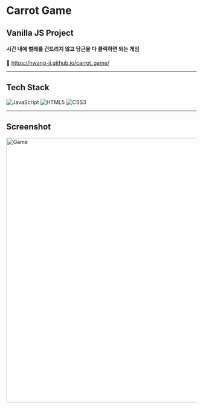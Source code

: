 # Carrot Game

## Vanilla JS Project

#### 시간 내에 벌레를 건드리지 않고 당근을 다 클릭하면 되는 게임

🔗 https://hwang-ji.github.io/carrot_game/

---

## Tech Stack

<img alt="JavaScript" src="https://img.shields.io/badge/JavaScript-F7DF1E?style=for-the-badge&logo=javascript&logoColor=black"/> <img alt="HTML5" src="https://img.shields.io/badge/html5%20-%23E34F26.svg?&style=for-the-badge&logo=html5&logoColor=white"/> <img alt="CSS3" src="https://img.shields.io/badge/css3%20-%231572B6.svg?&style=for-the-badge&logo=css3&logoColor=white"/>

---

## Screenshot

<img width="700" alt="Game" src="https://user-images.githubusercontent.com/79661326/109455340-bdeddf00-7a99-11eb-9a07-d59a361d7258.png">

